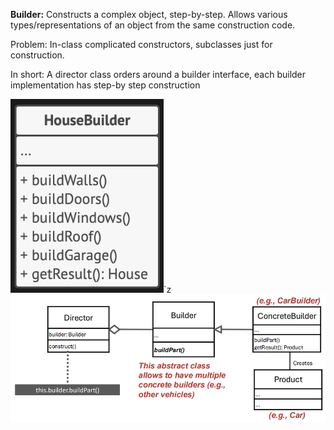 **Builder:** Constructs a complex object, step-by-step. Allows various types/representations of an object from the same construction code.


Problem: In-class complicated constructors, subclasses just for construction.



In short: A director class orders around a builder interface, each builder implementation has step-by step construction

![Pasted image 20241103130743.png](../../attachments/Pasted%20image%2020241103130743.png)`z
![Pasted image 20241103110747.png](../../attachments/Pasted%20image%2020241103110747.png)
